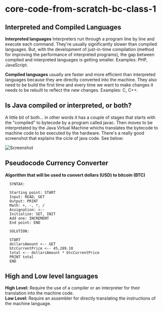 # core-code-from-scratch-bc-class-1

## Interpreted and Compiled Languages

**Interpreted languages** Interpreters run through a program line by line and execute each command. They're usually significantly slower than compiled languages. But, with the development of just-in-time compilation (method for improving the performance of interpreted programs), the gap between compiled and interpreted languages is getting smaller. Examples: PHP, JavaScript.

**Compiled languages** usually are faster and more efficient than interpreted languages because they are directly converted into the machine. They also need to be build the first time and every time we want to make changes it needs to be rebuilt to reflect the new changes. Examples: C, C++.

## Is Java compiled or interpreted, or both?

A little bit of both... in other words it has a couple of stages that starts with the "compiled" to bytecode by a program called javac. Then moves to be interpretated by the Java Virtual Machine whichs translates the bytecode to machine code to be executed by the hardware. There's a really good screenshot that explains the cicle of java code. See below:

![Screenshot](https://i.stack.imgur.com/uQyXQ.png)


## Pseudocode Currency Converter

**Algorithm that will be used to convert dollars (USD) to bitcoin (BTC)**

```
  SYNTAX: 
  
  Starting point: START
  Input: READ, GET
  Output: PRINT
  Math: +, -, *, /
  Assignation: <--
  Initialize: SET, INIT
  Add one: INCREMENT
  End point: END
```

```
  SOLUTION:
  
  START 
  dollarsAmount <-- GET 
  btcCurrentPrice <-- 45,289.10 
  total <-- dollarsAmount * btcCurrentPrice 
  PRINT total 
  END
```

## High and Low level languages
**High Level:** Require the use of a compiler or an interpreter for their translation into the machine code.  
**Low Level:**  Require an assembler for directly translating the instructions of the machine language.  

